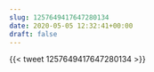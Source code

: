 ```yaml
---
slug: 1257649417647280134
date: 2020-05-05 12:32:41+00:00
draft: false
---
```


{{< tweet 1257649417647280134 >}}
